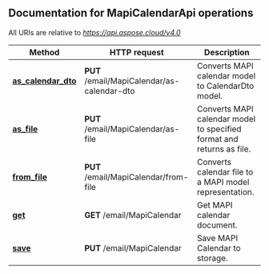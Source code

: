 ## Documentation for MapiCalendarApi operations

All URIs are relative to *https://api.aspose.cloud/v4.0*

Method | HTTP request | Description
------ | ------------ | -----------
[**as_calendar_dto**](MapiCalendarApi.md#as_calendar_dto)| **PUT** /email/MapiCalendar/as-calendar-dto|Converts MAPI calendar model to CalendarDto model.             
[**as_file**](MapiCalendarApi.md#as_file)| **PUT** /email/MapiCalendar/as-file|Converts MAPI calendar model to specified format and returns as file.             
[**from_file**](MapiCalendarApi.md#from_file)| **PUT** /email/MapiCalendar/from-file|Converts calendar file to a MAPI model representation.             
[**get**](MapiCalendarApi.md#get)| **GET** /email/MapiCalendar|Get MAPI calendar document.             
[**save**](MapiCalendarApi.md#save)| **PUT** /email/MapiCalendar|Save MAPI Calendar to storage.             
